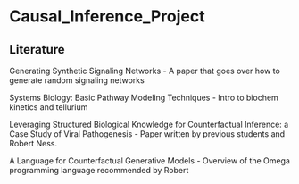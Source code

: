 # Causal_Inference_Project

## Literature

Generating Synthetic Signaling Networks - A paper that goes over how to generate random signaling networks

Systems Biology: Basic Pathway Modeling Techniques - Intro to biochem kinetics and tellurium

Leveraging Structured Biological Knowledge for Counterfactual Inference: a Case Study of Viral Pathogenesis - Paper written by previous students and Robert Ness.

A Language for Counterfactual Generative Models - Overview of the Omega programming language recommended by Robert